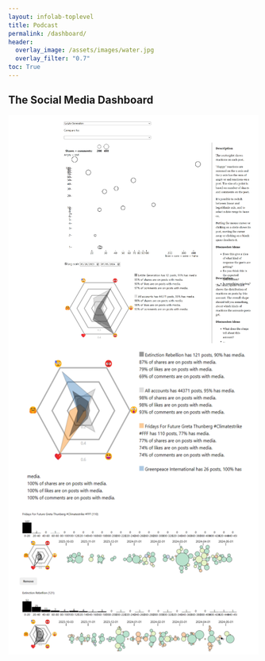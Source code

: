 ```yaml
---
layout: infolab-toplevel
title: Podcast
permalink: /dashboard/
header:
  overlay_image: /assets/images/water.jpg
  overlay_filter: "0.7"
toc: True
---
```


## The Social Media Dashboard 


<img align="center" width="800" src="/assets/images/dashboard.png" />

<img align="center" width="800" src="/assets/images/dashboard2.png" />

<img align="center" width="800" src="/assets/images/dashboard3.png" />



